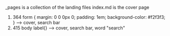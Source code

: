 _pages is a collection of the landing files
index.md is the cover page

1. 364 form { margin: 0 0 0px 0; padding: 1em; background-color: #f2f3f3; } --> cover, search bar
2. 415 body label{} --> cover, search bar, word "search"